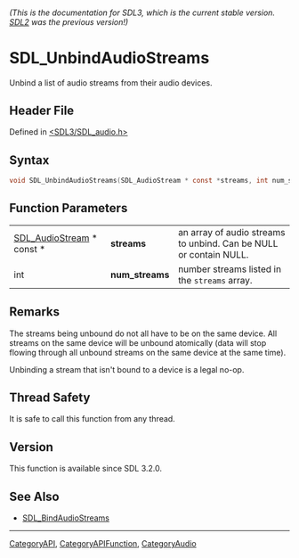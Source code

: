 ###### (This is the documentation for SDL3, which is the current stable version. [SDL2](https://wiki.libsdl.org/SDL2/) was the previous version!)
# SDL_UnbindAudioStreams

Unbind a list of audio streams from their audio devices.

## Header File

Defined in [<SDL3/SDL_audio.h>](https://github.com/libsdl-org/SDL/blob/main/include/SDL3/SDL_audio.h)

## Syntax

```c
void SDL_UnbindAudioStreams(SDL_AudioStream * const *streams, int num_streams);
```

## Function Parameters

|                                              |                 |                                                                   |
| -------------------------------------------- | --------------- | ----------------------------------------------------------------- |
| [SDL_AudioStream](SDL_AudioStream) * const * | **streams**     | an array of audio streams to unbind. Can be NULL or contain NULL. |
| int                                          | **num_streams** | number streams listed in the `streams` array.                     |

## Remarks

The streams being unbound do not all have to be on the same device. All
streams on the same device will be unbound atomically (data will stop
flowing through all unbound streams on the same device at the same time).

Unbinding a stream that isn't bound to a device is a legal no-op.

## Thread Safety

It is safe to call this function from any thread.

## Version

This function is available since SDL 3.2.0.

## See Also

- [SDL_BindAudioStreams](SDL_BindAudioStreams)

----
[CategoryAPI](CategoryAPI), [CategoryAPIFunction](CategoryAPIFunction), [CategoryAudio](CategoryAudio)

